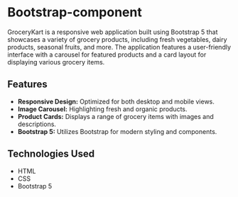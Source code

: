 # Bootstrap-component
GroceryKart is a responsive web application built using Bootstrap 5 that showcases a variety of grocery products, including fresh vegetables, dairy products, seasonal fruits, and more. The application features a user-friendly interface with a carousel for featured products and a card layout for displaying various grocery items.
## Features
- **Responsive Design:** Optimized for both desktop and mobile views.
- **Image Carousel:** Highlighting fresh and organic products.
- **Product Cards:** Displays a range of grocery items with images and descriptions.
- **Bootstrap 5:** Utilizes Bootstrap for modern styling and components.

## Technologies Used
- HTML
- CSS
- Bootstrap 5
